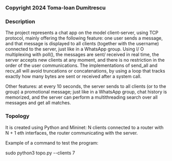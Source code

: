 ### Copyright 2024 Toma-Ioan Dumitrescu

### Description

The project represents a chat app on the model client-server, using TCP protocol,
mainly offering the following feature: one user sends a message, and that message is
displayed to all clients (together with the username) connected to the server, just
like in a WhatsApp group. Using I/ O multiplexing with poll(), the messages are sent/
received in real time, the server accepts new clients at any moment, and there is no
restriction in the order of the user communications. The implementations of send_all
and recv_all will avoid truncations or concatenations, by using a loop that tracks
exactly how many bytes are sent or received after a system call.

Other features: at every 10 seconds, the server sends to all clients (or to the group)
a promotional message; just like in a WhatsApp group, chat history is memorized, and
the server can perform a multithreading search over all messages and get all matches.

### Topology

It is created using Python and Mininet: N clients connected to a router with N + 1 eth
interfaces, the router communicating with the server.

Example of a command to test the program:

sudo python3 topo.py --clients 7
